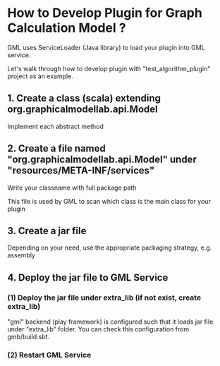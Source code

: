 # How to Develop Plugin for Graph Calculation Model ?
GML uses ServiceLoader (Java library) to load your plugin into GML service.

Let's walk through how to develop plugin with "test_algorithm_plugin" project as an example.
## 1. Create a class (scala) extending org.graphicalmodellab.api.Model
Implement each abstract method

## 2. Create a file named "org.graphicalmodellab.api.Model" under "resources/META-INF/services"
Write your classname with full package path

This file is used by GML to scan which class is the main class for your plugin

## 3. Create a jar file
Depending on your need, use the appropriate packaging strategy, e.g. assembly

## 4. Deploy the jar file to GML Service

### (1) Deploy the jar file under extra_lib (if not exist, create extra_lib)
"gml" backend (play framework) is configured such that it loads jar file under "extra_lib" folder.
You can check this configuration from gmb/build.sbt.

### (2) Restart GML Service